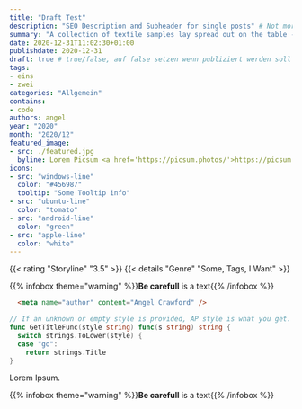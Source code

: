 ```yaml
---
title: "Draft Test"
description: "SEO Description and Subheader for single posts" # Not more than 160 characters!
summary: "A collection of textile samples lay spread out on the table - Samsa was a travelling salesman - and above it there hung a picture that he had recently cut out of an illustrated magazine and housed in a nice, gilded frame. It showed a lady fitted out with a fur hat and fur boa who sat upright, raising a heavy fur muff that covered the whole of her lower arm towards the viewer. Gregor then turned to look out the window at the dull weather. Drops Samsa woke"
date: 2020-12-31T11:02:30+01:00
publishdate: 2020-12-31
draft: true # true/false, auf false setzen wenn publiziert werden soll
tags:
- eins
- zwei
categories: "Allgemein"
contains:
- code
authors: angel
year: "2020"
month: "2020/12"
featured_image:
- src: ./featured.jpg
  byline: Lorem Picsum <a href='https://picsum.photos/'>https://picsum.photos/</a>
icons:
- src: "windows-line"
  color: "#456987"
  tooltip: "Some Tooltip info"
- src: "ubuntu-line"
  color: "tomato"
- src: "android-line"
  color: "green"
- src: "apple-line"
  color: "white"
---
```


{{< rating "Storyline" "3.5" >}}
{{< details "Genre" "Some, Tags, I Want" >}}

{{% infobox theme="warning" %}}**Be carefull** is a text{{% /infobox %}}

```html
  <meta name="author" content="Angel Crawford" />
```

```go {linenos=table,hl_lines=[8,"15-17"],linenostart=188}
// If an unknown or empty style is provided, AP style is what you get.
func GetTitleFunc(style string) func(s string) string {
  switch strings.ToLower(style) {
  case "go":
    return strings.Title
}
```

Lorem Ipsum.

{{% infobox theme="warning" %}}**Be carefull** is a text{{% /infobox %}}
